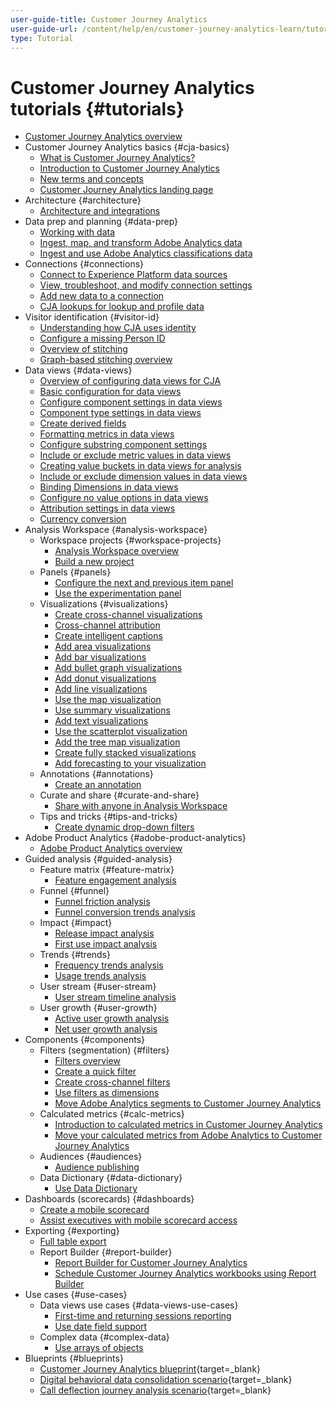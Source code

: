```yaml
---
user-guide-title: Customer Journey Analytics
user-guide-url: /content/help/en/customer-journey-analytics-learn/tutorials/overview.html
type: Tutorial
---
```


# Customer Journey Analytics tutorials {#tutorials}

+   [Customer Journey Analytics overview](overview.md)
+   Customer Journey Analytics basics {#cja-basics}
    + [What is Customer Journey Analytics?](cja-basics/what-is-customer-journey-analytics.md)
    + [Introduction to Customer Journey Analytics](cja-basics/understanding-customer-journey-analytics.md)
    + [New terms and concepts](cja-basics/new-terms-and-concepts-in-cja.md)
    + [Customer Journey Analytics landing page](cja-basics/customer-journey-analytics-landing-page.md)
+   Architecture {#architecture}
    + [Architecture and integrations](architecture/architecture-and-integrations-of-cja.md)
+   Data prep and planning {#data-prep}
    + [Working with data](data-prep/working-with-data-in-cja.md)
    + [Ingest, map, and transform Adobe Analytics data](data-prep/ingest-map-and-transform-adobe-analytics-data.md)
    + [Ingest and use Adobe Analytics classifications data](data-prep/ingest-and-use-analytics-classifications.md)
+   Connections {#connections}
    + [Connect to Experience Platform data sources](connections/connecting-customer-journey-analytics-to-data-sources-in-platform.md)
    + [View, troubleshoot, and modify connection settings](connections/connections-details-experience-in-cja.md)
    + [Add new data to a connection](connections/add-past-data-to-an-existing-connection-in-cja.md)
    + [CJA lookups for lookup and profile data](connections/cja-lookup-data.md)
+   Visitor identification {#visitor-id}
    + [Understanding how CJA uses identity](visitor-id/understanding-how-customer-journey-analytics-uses-identity.md)
    + [Configure a missing Person ID](visitor-id/configure-missing-person-id.md)
    + [Overview of stitching](visitor-id/overview-of-stitching.md)
    + [Graph-based stitching overview](visitor-id/graph-based-stitching-overview.md)
+   Data views {#data-views}
    + [Overview of configuring data views for CJA](data-views/overview-of-configuring-data-views-for-cja.md)
    + [Basic configuration for data views](data-views/basic-configuration-for-data-views.md)
    + [Configure component settings in data views](data-views/configuring-component-settings-in-data-views.md)
    + [Component type settings in data views](data-views/component-type-settings-in-data-views.md)
    + [Create derived fields](data-views/derived-fields-in-cja.md)
    + [Formatting metrics in data views](data-views/formatting-metrics-in-data-views.md)
    + [Configure substring component settings](data-views/configure-substring-component-settings.md)
    + [Include or exclude metric values in data views](data-views/include-or-exclude-metric-values-in-data-views.md)
    + [Creating value buckets in data views for analysis](data-views/creating-value-buckets-in-data-views-for-analysis.md)
    + [Include or exclude dimension values in data views](data-views/include-or-exclude-dimension-values-in-data-views.md)
    + [Binding Dimensions in data views](data-views/binding-dimensions-in-data-views.md)
    + [Configure no value options in data views](data-views/configure-no-value-options-in-data-views.md)
    + [Attribution settings in data views](data-views/attribution-settings-in-data-views.md)
    + [Currency conversion](data-views/currency-conversion.md)
+   Analysis Workspace {#analysis-workspace}
    +   Workspace projects {#workspace-projects}
        + [Analysis Workspace overview](analysis-workspace/workspace-projects/analysis-workspace-overview.md)  
        + [Build a new project](analysis-workspace/workspace-projects/build-a-new-project.md)
    +   Panels {#panels}
        + [Configure the next and previous item panel](analysis-workspace/panels/configure-next-previous-item-panel.md)
        + [Use the experimentation panel](analysis-workspace/panels/use-the-experimentation-panel.md)
    +   Visualizations {#visualizations}
        + [Create cross-channel visualizations](analysis-workspace/visualizations/creating-cross-channel-visualizations-in-customer-journey-analytics.md)
        + [Cross-channel attribution](analysis-workspace/visualizations/cross-channel-attribution-in-customer-journey-analytics.md)
        + [Create intelligent captions](analysis-workspace/visualizations/intelligent-captions.md)
        + [Add area visualizations](analysis-workspace/visualizations/add-area-visualizations.md)
        + [Add bar visualizations](analysis-workspace/visualizations/add-bar-visualizations.md)
        + [Add bullet graph visualizations](analysis-workspace/visualizations/add-bullet-graph-visualizations.md)
        + [Add donut visualizations](analysis-workspace/visualizations/add-donut-visualizations.md)
        + [Add line visualizations](analysis-workspace/visualizations/add-line-visualizations.md)
        + [Use the map visualization](analysis-workspace/visualizations/use-map-visualization.md)
        + [Use summary visualizations](analysis-workspace/visualizations/use-summary-visualizations.md)
        + [Add text visualizations](analysis-workspace/visualizations/add-text-visualizations.md)
        + [Use the scatterplot visualization](analysis-workspace/visualizations/use-scatterplot-visualizations.md)
        + [Add the tree map visualization](analysis-workspace/visualizations/add-treemap-visualizations.md)
        + [Create fully stacked visualizations](analysis-workspace/visualizations/create-stacked-visualizations.md)
        + [Add forecasting to your visualization](analysis-workspace/visualizations/forecasting.md)
    +   Annotations {#annotations}
        + [Create an annotation](analysis-workspace/annotations/create-an-annotation.md)
    +   Curate and share {#curate-and-share}
        + [Share with anyone in Analysis Workspace](analysis-workspace/curate-and-share/share-with-anyone-in-analysis-workspace.md)
    +   Tips and tricks {#tips-and-tricks}
        + [Create dynamic drop-down filters](analysis-workspace/tips-and-tricks/dynamic-drop-downs.md)
+ Adobe Product Analytics {#adobe-product-analytics}
    + [Adobe Product Analytics overview](adobe-product-analytics/adobe-product-analytics-overview.md)
+ Guided analysis {#guided-analysis}
    +   Feature matrix {#feature-matrix}
        + [Feature engagement analysis](guided-analysis/feature-matrix/feature-engagement.md)
    +   Funnel {#funnel}
        + [Funnel friction analysis](guided-analysis/funnel/funnel-friction-analysis.md)        
        + [Funnel conversion trends analysis](guided-analysis/funnel/funnel-conversion-trends-analysis.md)
    +   Impact {#impact}
        + [Release impact analysis](guided-analysis/impact/release-impact-analysis.md)
        + [First use impact analysis](guided-analysis/impact/first-use-impact-analysis.md)
    +   Trends {#trends}
        + [Frequency trends analysis](guided-analysis/trends/frequency-trends-analysis.md)
        + [Usage trends analysis](guided-analysis/trends/usage-trends-analysis.md)
    +   User stream {#user-stream}
        + [User stream timeline analysis](guided-analysis/user-stream/user-stream-timeline-analysis.md)    
    +   User growth {#user-growth}
        + [Active user growth analysis](guided-analysis/user-growth/active-user-growth-analysis.md)
        + [Net user growth analysis](guided-analysis/user-growth/net-user-growth-analysis.md)    
+ Components {#components}
    +   Filters (segmentation) {#filters}
        + [Filters overview](components/filters/introduction-to-filters-in-cja.md)
        + [Create a quick filter](components/filters/create-a-quick-filter.md)
        + [Create cross-channel filters](components/filters/creating-cross-channel-filters-in-customer-journey-analytics.md)
        + [Use filters as dimensions](components/filters/use-filters-as-dimensions.md)
        + [Move Adobe Analytics segments to Customer Journey Analytics](components/filters/moving-adobe-analytics-segments-to-customer-journey-analytics.md)
    +   Calculated metrics {#calc-metrics}
        + [Introduction to calculated metrics in Customer Journey Analytics](components/calc-metrics/introduction-to-calculated-metrics-in-customer-journey-analytics.md)
        + [Move your calculated metrics from Adobe Analytics to Customer Journey Analytics](components/calc-metrics/moving-your-calculated-metrics-from-adobe-analytics-to-customer-journey-analytics.md)
    +   Audiences {#audiences}
        + [Audience publishing](components/audiences/audience-publishing-for-cja.md)
    +   Data Dictionary {#data-dictionary}
        + [Use Data Dictionary](components/data-dictionary/use-data-dictionary.md)  
+   Dashboards (scorecards) {#dashboards}
    + [Create a mobile scorecard](dashboards/create-a-mobile-scorecard.md)
    + [Assist executives with mobile scorecard access](dashboards/assist-executives-to-access-mobile-scorecards.md)
+   Exporting {#exporting}
    + [Full table export](exporting/full-table-export.md)
    +   Report Builder {#report-builder}
        + [Report Builder for Customer Journey Analytics](exporting/report-builder/report-builder-for-customer-journey-analytics.md)
        + [Schedule Customer Journey Analytics workbooks using Report Builder](exporting/report-builder/schedule-cja-workbooks-using-report-builder.md)
+   Use cases {#use-cases}
    +   Data views use cases {#data-views-use-cases}
        + [First-time and returning sessions reporting](use-cases/data-views-use-cases/first-time-and-returning-sessions.md)
        + [Use date field support](use-cases/data-views-use-cases/leverage-date-field-support.md)
    +   Complex data {#complex-data}
        + [Use arrays of objects](use-cases/complex-data/object-arrays-in-cja.md)
+   Blueprints {#blueprints}
    + [Customer Journey Analytics blueprint](https://experienceleague.adobe.com/docs/blueprints-learn/architecture/customer-journey-analytics/overview.html){target=_blank}
    + [Digital behavioral data consolidation scenario](https://experienceleague.adobe.com/docs/analytics-platform/using/cja-usecases/cross-channel/cross-channel.html){target=_blank}
    + [Call deflection journey analysis scenario](https://experienceleague.adobe.com/docs/analytics-platform/using/cja-usecases/cross-channel/call-center.html){target=_blank}
